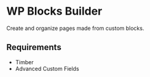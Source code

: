 # WP Blocks Builder
Create and organize pages made from custom blocks.

## Requirements
- Timber
- Advanced Custom Fields